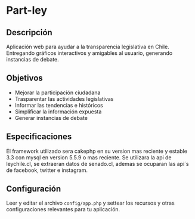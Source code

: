 # Part-ley

## Descripción

Aplicación web para ayudar a la transparencia legislativa en Chile. Entregando gráficos interactivos y amigables al usuario, generando instancias de debate.

## Objetivos

* Mejorar la participación ciudadana
* Trasparentar las actividades legislativas
* Informar las tendencias e históricos
* Simplificar la información expuesta
* Generar instancias de debate


## Especificaciones

El framework utilizado sera cakephp en su version mas reciente y estable 3.3 con mysql en version 5.5.9 o mas reciente.
Se utilizara la api de leychile.cl, se extraeran datos de senado.cl, ademas se ocuparan las api´s de facebook, twitter e instagram.

## Configuración

Leer y editar el archivo `config/app.php` y settear los recursos y otras configuraciones relevantes para tu aplicación.
